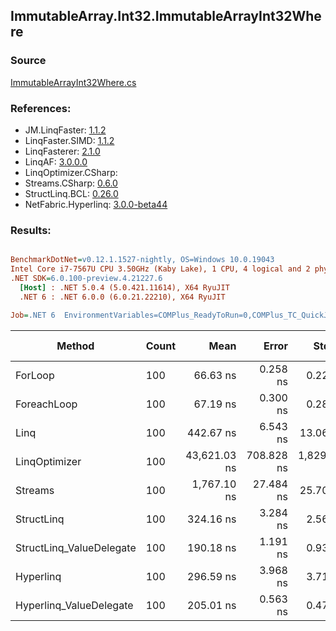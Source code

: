 ﻿## ImmutableArray.Int32.ImmutableArrayInt32Where

### Source
[ImmutableArrayInt32Where.cs](../LinqBenchmarks/ImmutableArray/Int32/ImmutableArrayInt32Where.cs)

### References:
- JM.LinqFaster: [1.1.2](https://www.nuget.org/packages/JM.LinqFaster/1.1.2)
- LinqFaster.SIMD: [1.1.2](https://www.nuget.org/packages/LinqFaster.SIMD/1.0.3)
- LinqFasterer: [2.1.0](https://www.nuget.org/packages/LinqFasterer/2.1.0)
- LinqAF: [3.0.0.0](https://www.nuget.org/packages/LinqAF/3.0.0.0)
- LinqOptimizer.CSharp: [](https://www.nuget.org/packages/LinqOptimizer.CSharp/)
- Streams.CSharp: [0.6.0](https://www.nuget.org/packages/Streams.CSharp/0.6.0)
- StructLinq.BCL: [0.26.0](https://www.nuget.org/packages/StructLinq/0.26.0)
- NetFabric.Hyperlinq: [3.0.0-beta44](https://www.nuget.org/packages/NetFabric.Hyperlinq/3.0.0-beta44)

### Results:
``` ini

BenchmarkDotNet=v0.12.1.1527-nightly, OS=Windows 10.0.19043
Intel Core i7-7567U CPU 3.50GHz (Kaby Lake), 1 CPU, 4 logical and 2 physical cores
.NET SDK=6.0.100-preview.4.21227.6
  [Host] : .NET 5.0.4 (5.0.421.11614), X64 RyuJIT
  .NET 6 : .NET 6.0.0 (6.0.21.22210), X64 RyuJIT

Job=.NET 6  EnvironmentVariables=COMPlus_ReadyToRun=0,COMPlus_TC_QuickJitForLoops=1,COMPlus_TieredPGO=1  Runtime=.NET 6.0  

```
|                   Method | Count |         Mean |      Error |       StdDev |       Median |  Ratio | RatioSD |   Gen 0 | Gen 1 | Gen 2 | Allocated |
|------------------------- |------ |-------------:|-----------:|-------------:|-------------:|-------:|--------:|--------:|------:|------:|----------:|
|                  ForLoop |   100 |     66.63 ns |   0.258 ns |     0.228 ns |     66.61 ns |   1.00 |    0.00 |       - |     - |     - |         - |
|              ForeachLoop |   100 |     67.19 ns |   0.300 ns |     0.281 ns |     67.09 ns |   1.01 |    0.00 |       - |     - |     - |         - |
|                     Linq |   100 |    442.67 ns |   6.543 ns |    13.068 ns |    439.07 ns |   6.73 |    0.31 |  0.0229 |     - |     - |      48 B |
|            LinqOptimizer |   100 | 43,621.03 ns | 708.828 ns | 1,829.712 ns | 43,032.39 ns | 680.68 |   48.16 | 13.9160 |     - |     - |  29,195 B |
|                  Streams |   100 |  1,767.10 ns |  27.484 ns |    25.709 ns |  1,777.71 ns |  26.49 |    0.41 |  0.2899 |     - |     - |     608 B |
|               StructLinq |   100 |    324.16 ns |   3.284 ns |     2.564 ns |    324.46 ns |   4.87 |    0.04 |  0.0153 |     - |     - |      32 B |
| StructLinq_ValueDelegate |   100 |    190.18 ns |   1.191 ns |     0.930 ns |    190.47 ns |   2.86 |    0.02 |       - |     - |     - |         - |
|                Hyperlinq |   100 |    296.59 ns |   3.968 ns |     3.712 ns |    296.82 ns |   4.46 |    0.06 |       - |     - |     - |         - |
|  Hyperlinq_ValueDelegate |   100 |    205.01 ns |   0.563 ns |     0.470 ns |    205.21 ns |   3.08 |    0.01 |       - |     - |     - |         - |
